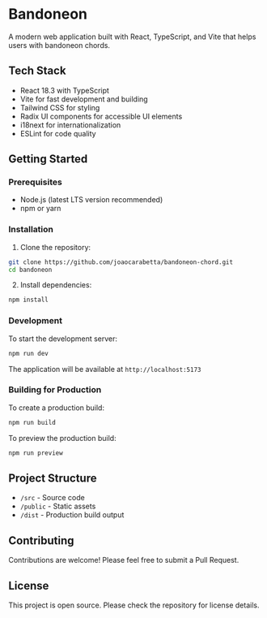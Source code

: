 # Bandoneon

A modern web application built with React, TypeScript, and Vite that helps users with bandoneon chords.

## Tech Stack

- React 18.3 with TypeScript
- Vite for fast development and building
- Tailwind CSS for styling
- Radix UI components for accessible UI elements
- i18next for internationalization
- ESLint for code quality

## Getting Started

### Prerequisites

- Node.js (latest LTS version recommended)
- npm or yarn

### Installation

1. Clone the repository:
```bash
git clone https://github.com/joaocarabetta/bandoneon-chord.git
cd bandoneon
```

2. Install dependencies:
```bash
npm install
```

### Development

To start the development server:

```bash
npm run dev
```

The application will be available at `http://localhost:5173`

### Building for Production

To create a production build:

```bash
npm run build
```

To preview the production build:

```bash
npm run preview
```

## Project Structure

- `/src` - Source code
- `/public` - Static assets
- `/dist` - Production build output

## Contributing

Contributions are welcome! Please feel free to submit a Pull Request.

## License

This project is open source. Please check the repository for license details.
